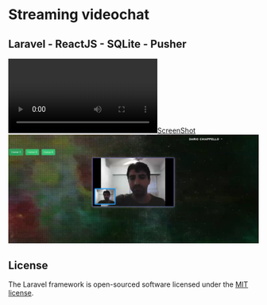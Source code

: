 # Streaming videochat 
## Laravel - ReactJS - SQLite - Pusher

[![ScreenShot](https://github.com/DarioChiappello/laravel-react-videochat/blob/main/videos/stream1.mp4)](https://github.com/DarioChiappello/laravel-react-videochat/blob/main/videos/stream1.mp4)
[![ScreenShot](https://github.com/DarioChiappello/laravel-react-videochat/blob/main/videos/min.png)](https://youtu.be/yHWOOHVtRBk)




## License

The Laravel framework is open-sourced software licensed under the [MIT license](https://opensource.org/licenses/MIT).

